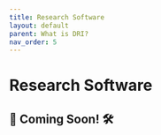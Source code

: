 ```yaml
---
title: Research Software  
layout: default
parent: What is DRI? 
nav_order: 5
---
```


# Research Software 

🚧 Coming Soon! 🛠️
---


